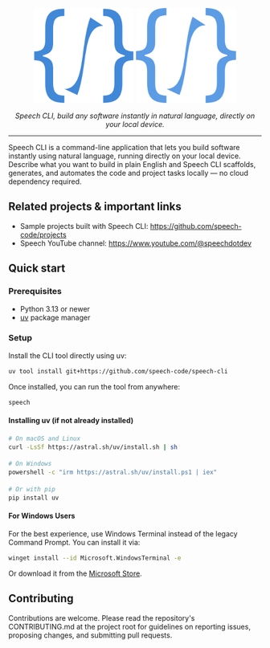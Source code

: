 <p align="center">
 <img src="assets/logo-light.svg#gh-light-mode-only" style="width:200px">
  <img src="assets/logo-dark.svg#gh-dark-mode-only" style="width:200px">
</p>
<p align="center">
    <em>Speech CLI, build any software instantly in natural language, directly on your local device.</em>
</p>

---

Speech CLI is a command-line application that lets you build software instantly using natural language, running directly on your local device. Describe what you want to build in plain English and Speech CLI scaffolds, generates, and automates the code and project tasks locally — no cloud dependency required.

## Related projects & important links

- Sample projects built with Speech CLI: <https://github.com/speech-code/projects>
- Speech YouTube channel: <https://www.youtube.com/@speechdotdev>

## Quick start

### Prerequisites

- Python 3.13 or newer
- [uv](https://docs.astral.sh/uv/) package manager

### Setup

Install the CLI tool directly using uv:

```bash
uv tool install git+https://github.com/speech-code/speech-cli
```

Once installed, you can run the tool from anywhere:

```bash
speech
```

#### Installing uv (if not already installed)

```bash
# On macOS and Linux
curl -LsSf https://astral.sh/uv/install.sh | sh

# On Windows
powershell -c "irm https://astral.sh/uv/install.ps1 | iex"

# Or with pip
pip install uv
```

#### For Windows Users

For the best experience, use Windows Terminal instead of the legacy Command Prompt. You can install it via:

```bash
winget install --id Microsoft.WindowsTerminal -e
```

Or download it from the [Microsoft Store](https://www.microsoft.com/store/productId/9N0DX20HK701).

## Contributing

Contributions are welcome. Please read the repository's CONTRIBUTING.md at the project root for guidelines on reporting issues, proposing changes, and submitting pull requests.